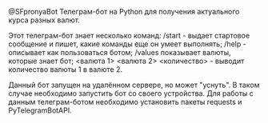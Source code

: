 @SFpronyaBot
Телеграм-бот на Python для получения актуального курса разных валют.

Этот телеграм-бот знает несколько команд:
/start - выдает стартовое сообщение и пишет, какие команды еще он умеет выполнять;
/help - описывает как пользоваться ботом;
/values показывает валюты, которые знает бот;
<валюта 1> <валюта 2> <количество> - выводит количество валюты 1 в валюте 2.

Данный бот запущен на удалённом сервере, но может "уснуть".
В таком случае необходимо запустить бот со своего устройства. Для работы с данным телеграм-ботом необходимо установить пакеты requests и PyTelegramBotAPI.
